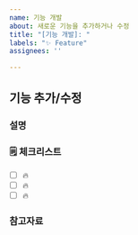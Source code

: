 ```yaml
---
name: 기능 개발
about: 새로운 기능을 추가하거나 수정
title: "[기능 개발]: "
labels: "✨ Feature"
assignees: ''

---
```


## 기능 추가/수정

### 설명

<!-- 간단한 설명을 작성합니다. -->

### 🗒 체크리스트

- [ ] 🔥 
- [ ] 🔥 
- [ ] 🔥 

### 참고자료

<!-- 참고할 정보나 링크를 작성합니다. -->
